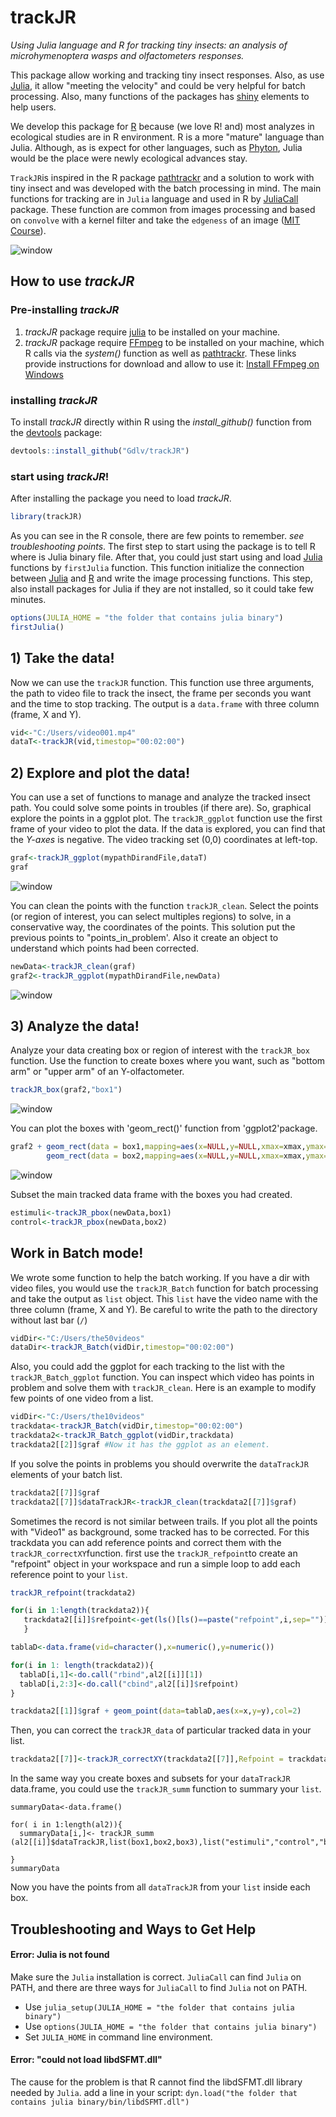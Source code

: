 # trackJR

*Using Julia language and R for tracking tiny insects: an analysis of microhymenoptera wasps and olfactometers responses.*

This package allow working and tracking tiny insect responses. Also, as use [Julia](https://julialang.org), it allow "meeting the velocity" and could be very helpful for batch processing. Also, many functions of the packages has [shiny](https://shiny.rstudio.com/) elements to help users. 

We develop this package for [R](https://cran.r-project.org/) because (we love R! and) most analyzes in ecological studies are in R environment. R is a more "mature" language than Julia. Although, as is expect for other languages, such as [Phyton](), Julia would be the place were newly ecological advances stay.

`TrackJR`is inspired in the R package [pathtrackr](https://aharmer.github.io/pathtrackr/) and a solution to work with tiny insect and was developed with the batch processing in mind. The main functions for tracking are in `Julia` language and used in R by [JuliaCall](https://cran.r-project.org/package=JuliaCall) package. These function are common from images processing and based on `convolve` with a kernel filter and take the `edgeness` of an image ([MIT Course](https://computationalthinking.mit.edu/Fall20/)).

![window](figs/00000212.png)

## How to use *trackJR*

### Pre-installing *trackJR*
1) *trackJR* package require [julia](https://julialang.org) to be installed on your machine.
2) *trackJR* package require [FFmpeg](https://ffmpeg.org) to be installed on your machine, which R calls via the *system()* function as well as [pathtrackr](https://aharmer.github.io/pathtrackr/). These links provide instructions for download and allow to use it: [Install FFmpeg on Windows](http://www.wikihow.com/Install-FFmpeg-on-Windows)

### installing *trackJR*

To install *trackJR* directly within R using the *install\_github()* function from the [devtools](https://www.rstudio.com/products/rpackages/devtools/) package:

``` r
devtools::install_github("Gdlv/trackJR")
```
### start using *trackJR*!
After installing the package you need to load *trackJR*. 

``` r
library(trackJR)
```
As you can see in the R console, there are few points to remember. *see troubleshooting points*.
The first step to start using the package is to tell R where is Julia binary file. After that, you could just start using and load [Julia]() functions by `firstJulia` function. This function initialize the connection between [Julia]() and [R]() and write the image processing functions. This step, also install packages for Julia if they are not installed, so it could take few minutes. 

``` r
options(JULIA_HOME = "the folder that contains julia binary")
firstJulia()
```
## 1) Take the data! 
Now we can use the `trackJR` function. This function use three arguments, the path to video file to track the insect, the frame per seconds you want and the time to stop tracking. The output is a `data.frame` with three column (frame, X and Y). 
``` r
vid<-"C:/Users/video001.mp4" 
dataT<-trackJR(vid,timestop="00:02:00")
```
## 2) Explore and plot the data!
You can use a set of functions to manage and analyze the tracked insect path. You could solve some points in troubles (if there are). So, graphical explore the points in a ggplot plot. The `trackJR_ggplot` function use the first frame of your video to plot the data. If the data is explored, you can find that the *Y-axes* is negative. The video tracking set (0,0) coordinates at left-top. 

``` r
graf<-trackJR_ggplot(mypathDirandFile,dataT)
graf
``` 
![window](figs/plot1.png)

You can clean the points with the function `trackJR_clean`. Select the points (or region of interest, you can select multiples regions) to solve, in a conservative way, the coordinates of the points. This solution put the previous points to "points_in_problem'. Also it create an object to understand which points had been corrected.
``` r
newData<-trackJR_clean(graf)
graf2<-trackJR_ggplot(mypathDirandFile,newData)
``` 
![window](figs/plot2.png)

## 3) Analyze the data!

Analyze your data creating box or region of interest with the `trackJR_box` function. Use the function to create boxes where you want, such as "bottom arm" or "upper arm" of an Y-olfactometer.
``` r
trackJR_box(graf2,"box1")
``` 
![window](figs/plot3.png)

You can plot the boxes with 'geom_rect()' function from 'ggplot2'package. 
``` r
graf2 + geom_rect(data = box1,mapping=aes(x=NULL,y=NULL,xmax=xmax,ymax=ymax,xmin=xmin,ymin=ymin),fill="red",alpha=0.5)+
        geom_rect(data = box2,mapping=aes(x=NULL,y=NULL,xmax=xmax,ymax=ymax,xmin=xmin,ymin=ymin),fill="green",alpha=0.5)
```
![window](figs/Rplot4.png)

Subset the main tracked data frame with the boxes you had created.
``` r
estimuli<-trackJR_pbox(newData,box1)
control<-trackJR_pbox(newData,box2)
``` 

## Work in Batch mode!
We wrote some function to help the batch working. If you have a dir with video files, you would use the `trackJR_Batch` function for batch processing and take the output as `list` object. This `list` have the video name with the three column (frame, X and Y). Be careful to write the path to the directory without last bar (`/`)
``` r
vidDir<-"C:/Users/the50videos" 
dataDir<-trackJR_Batch(vidDir,timestop="00:02:00")
```
Also, you could add the ggplot for each tracking to the list with the `trackJR_Batch_ggplot` function. You can inspect which video has points in problem and solve them with `trackJR_clean`. Here is an example to modify few points of one video from a list. 
``` r
vidDir<-"C:/Users/the10videos" 
trackdata<-trackJR_Batch(vidDir,timestop="00:02:00")
trackdata2<-trackJR_Batch_ggplot(vidDir,trackdata)
trackdata2[[2]]$graf #Now it has the ggplot as an element.
```
If you solve the points in problems you should overwrite the `dataTrackJR` elements of your batch list.

``` r
trackdata2[[7]]$graf
trackdata2[[7]]$dataTrackJR<-trackJR_clean(trackdata2[[7]]$graf)

```
Sometimes the record is not similar between trails. If you plot all the points with "Video1" as background, some tracked has to be corrected. For this trackdata you can add reference points and correct them with the `trackJR_correctXY`function. first use the `trackJR_refpoint`to create an "refpoint" object in your workspace and run a simple loop to add each reference point to your `list`.

```r
trackJR_refpoint(trackdata2)

for(i in 1:length(trackdata2)){
   trackdata2[[i]]$refpoint<-get(ls()[ls()==paste("refpoint",i,sep="")])
   }

tablaD<-data.frame(vid=character(),x=numeric(),y=numeric())

for(i in 1: length(trackdata2)){
  tablaD[i,1]<-do.call("rbind",al2[[i]][1])
  tablaD[i,2:3]<-do.call("cbind",al2[[i]]$refpoint)
}

trackdata2[[1]]$graf + geom_point(data=tablaD,aes(x=x,y=y),col=2)

```
Then, you can correct the `trackJR_data` of particular tracked data in your list.

```r
trackdata2[[7]]<-trackJR_correctXY(trackdata2[[7]],Refpoint = trackdata2[[1]]$refpoint)

```
In the same way you create boxes and subsets for your `dataTrackJR` data.frame, you could use the `trackJR_summ` function to summary your `list`.  

```
summaryData<-data.frame()

for( i in 1:length(al2)){
  summaryData[i,]<- trackJR_summ (al2[[i]]$dataTrackJR,list(box1,box2,box3),list("estimuli","control","blank"))
  
}
summaryData
```
Now you have the points from all `dataTrackJR` from your `list` inside each box.
## Troubleshooting and Ways to Get Help

#### Error: Julia is not found

Make sure the `Julia` installation is correct.
`JuliaCall` can find `Julia` on PATH,
and there are three ways for `JuliaCall` to find `Julia` not on PATH.

- Use `julia_setup(JULIA_HOME = "the folder that contains julia binary")`
- Use `options(JULIA_HOME = "the folder that contains julia binary")`
- Set `JULIA_HOME` in command line environment.

#### Error: "could not load libdSFMT.dll"
The cause for the problem is that R cannot find the libdSFMT.dll library needed by `Julia`.
add a line in your script:
`dyn.load("the folder that contains julia binary/bin/libdSFMT.dll")`

